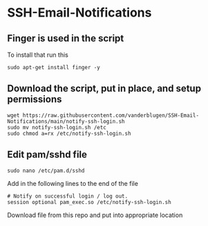 # SSH-Email-Notifications

## Finger is used in the script
To install that run this
```shell
sudo apt-get install finger -y
```

## Download the script, put in place, and setup permissions
```shell
wget https://raw.githubusercontent.com/vanderblugen/SSH-Email-Notifications/main/notify-ssh-login.sh
sudo mv notify-ssh-login.sh /etc
sudo chmod a=rx /etc/notify-ssh-login.sh
```

## Edit pam/sshd file

```shell 
sudo nano /etc/pam.d/sshd
```

Add in the following lines to the end of the file
```
# Notify on successful login / log out.
session optional pam_exec.so /etc/notify-ssh-login.sh
```

Download file from this repo and put into appropriate location
```shell

```
